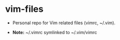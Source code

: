 # vim-files #

+ Personal repo for Vim related files (vimrc, ~/.vim).

+ **Note:** ~/.vimrc symlinked to ~/.vim/vimrc
